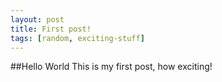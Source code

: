```yaml
---
layout: post
title: First post!
tags: [random, exciting-stuff]
---
```

##Hello World
This is my first post, how exciting!
